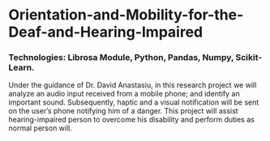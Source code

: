 # Orientation-and-Mobility-for-the-Deaf-and-Hearing-Impaired
### Technologies: Librosa Module, Python, Pandas, Numpy, Scikit-Learn.		

Under the guidance of Dr. David Anastasiu, in this research project we will analyze an audio input received from a mobile phone; and identify an important sound. Subsequently, haptic and a visual notification will be sent on the user’s phone notifying him of a danger. This project will assist hearing-impaired person to overcome his disability and perform duties as normal person will.

